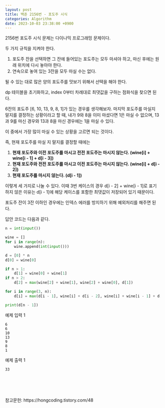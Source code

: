 ```yaml
---
layout: post
title: 백준 2156번 - 포도주 시식
categories: Algorithm
date: 2023-10-03 23:38:00 +0900
---
```

2156번 포도주 시식 문제는 다이나믹 프로그래밍 문제이다.

두 가지 규칙을 지켜야 한다.

1. 포도주 잔을 선택하면 그 잔에 들어있는 포도주는 모두 마셔야 하고, 마신 후에는 원래 위치에 다시 놓아야 한다.
2. 연속으로 놓여 있는 3잔을 모두 마실 수는 없다.

될 수 있는 대로 많은 양의 포도주를 맛보기 위해서 선택을 해야 한다.

dp 테이블을 초기화하고, index 0부터 차례대로 최댓값을 구하는 점화식을 찾으면 된다.

6잔의 포도주 [6, 10, 13, 9, 8, 1]가 있는 경우를 생각해보자. 마지막 포도주를 마실지 말지를 결정하는 상황이라고 할 때, 내가 9와 8을 이미 마셨다면 1은 마실 수 없으며, 13과 9를 마신 경우와 13과 8을 마신 경우에는 1을 마실 수 있다.

이 중에서 가장 많이 마실 수 있는 상황을 고르면 되는 것이다.

즉, 현재 포도주를 마실 지 말지를 결정할 때에는
1. <b>현재 포도주와 이전 포도주를 마시고 전전 포도주는 마시지 않는다. (wine[i] + wine[i - 1] + d[i - 3])</b>
2. <b>현재 포도주와 전전 포도주를 마시고 이전 포도주는 마시지 않는다. (wine[i] + d[i - 2])</b>
3. <b>현재 포도주를 마시지 않는다. (d[i - 1])</b>

이렇게 세 가지로 나눌 수 있다. 이때 3번 케이스의 경우 d[i - 2] + wine[i - 1]로 표기하지 않은 이유는 d[i - 1]에 해당 케이스를 포함한 최댓값이 저장되어 있기 때문이다.

포도주 잔이 3잔 이하인 경우에는 인덱스 에러를 방지하기 위해 예외처리를 해주면 된다.

답안 코드는 다음과 같다.

```python
n = int(input())

wine = []
for i in range(n):
    wine.append(int(input()))

d = [0] * n
d[0] = wine[0]

if n > 1:
    d[1] = wine[0] + wine[1]
if n > 2:
    d[2] = max(wine[2] + wine[1], wine[2] + wine[0], d[1])

for i in range(3, n):
    d[i] = max(d[i - 1], wine[i] + d[i - 2], wine[i] + wine[i - 1] + d[i - 3])

print(d[n - 1])
```

예제 입력 1

```
6
6
10
13
9
8
1
```

예제 출력 1

```
33
```

<br>
<br>
<br>
<br>
참고문헌: https://hongcoding.tistory.com/48